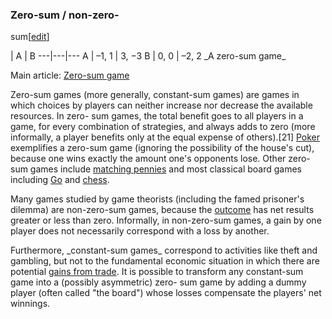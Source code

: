 ### Zero-sum / non-zero-
sum[[edit](/w/index.php?title=Game\_theory&action=edit&section=9 "Edit section:
Zero-sum / non-zero-sum")]

| A | B 
---|---|--- 
A | –1, 1 | 3, −3 
B | 0, 0 | –2, 2 
\_A zero-sum game\_ 
 
Main article: [Zero-sum game](/wiki/Zero-sum\_game "Zero-sum game")

Zero-sum games (more generally, constant-sum games) are games in which choices
by players can neither increase nor decrease the available resources. In zero-
sum games, the total benefit goes to all players in a game, for every
combination of strategies, and always adds to zero (more informally, a player
benefits only at the equal expense of others).[21] [Poker](/wiki/Poker
"Poker") exemplifies a zero-sum game (ignoring the possibility of the house's
cut), because one wins exactly the amount one's opponents lose. Other zero-sum
games include [matching pennies](/wiki/Matching\_pennies "Matching pennies")
and most classical board games including [Go](/wiki/Go\_\(board\_game\) "Go
\(board game\)") and [chess](/wiki/Chess "Chess").

Many games studied by game theorists (including the famed prisoner's dilemma)
are non-zero-sum games, because the [outcome](/wiki/Outcome\_\(game\_theory\)
"Outcome \(game theory\)") has net results greater or less than zero.
Informally, in non-zero-sum games, a gain by one player does not necessarily
correspond with a loss by another.

Furthermore, \_constant-sum games\_ correspond to activities like theft and
gambling, but not to the fundamental economic situation in which there are
potential [gains from trade](/wiki/Gains\_from\_trade "Gains from trade"). It is
possible to transform any constant-sum game into a (possibly asymmetric) zero-
sum game by adding a dummy player (often called "the board") whose losses
compensate the players' net winnings.
